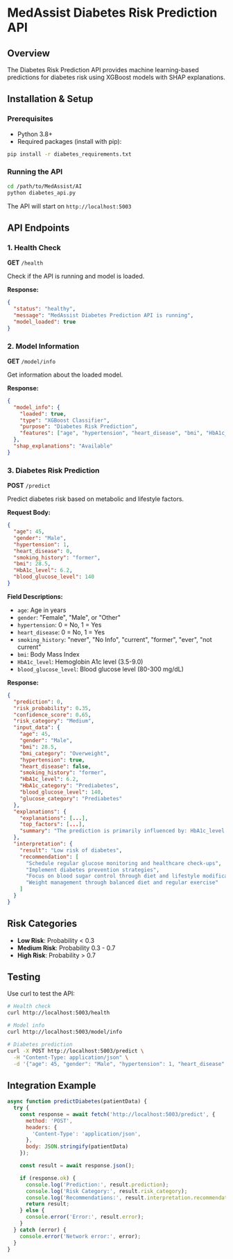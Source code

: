 # MedAssist Diabetes Risk Prediction API

## Overview
The Diabetes Risk Prediction API provides machine learning-based predictions for diabetes risk using XGBoost models with SHAP explanations.

## Installation & Setup

### Prerequisites
- Python 3.8+
- Required packages (install with pip):

```bash
pip install -r diabetes_requirements.txt
```

### Running the API
```bash
cd /path/to/MedAssist/AI
python diabetes_api.py
```

The API will start on `http://localhost:5003`

## API Endpoints

### 1. Health Check
**GET** `/health`

Check if the API is running and model is loaded.

**Response:**
```json
{
  "status": "healthy",
  "message": "MedAssist Diabetes Prediction API is running",
  "model_loaded": true
}
```

### 2. Model Information
**GET** `/model/info`

Get information about the loaded model.

**Response:**
```json
{
  "model_info": {
    "loaded": true,
    "type": "XGBoost Classifier",
    "purpose": "Diabetes Risk Prediction",
    "features": ["age", "hypertension", "heart_disease", "bmi", "HbA1c_level", "blood_glucose_level", "gender_encoded", "smoking_encoded"]
  },
  "shap_explanations": "Available"
}
```

### 3. Diabetes Risk Prediction
**POST** `/predict`

Predict diabetes risk based on metabolic and lifestyle factors.

**Request Body:**
```json
{
  "age": 45,
  "gender": "Male",
  "hypertension": 1,
  "heart_disease": 0,
  "smoking_history": "former",
  "bmi": 28.5,
  "HbA1c_level": 6.2,
  "blood_glucose_level": 140
}
```

**Field Descriptions:**
- `age`: Age in years
- `gender`: "Female", "Male", or "Other"
- `hypertension`: 0 = No, 1 = Yes
- `heart_disease`: 0 = No, 1 = Yes
- `smoking_history`: "never", "No Info", "current", "former", "ever", "not current"
- `bmi`: Body Mass Index
- `HbA1c_level`: Hemoglobin A1c level (3.5-9.0)
- `blood_glucose_level`: Blood glucose level (80-300 mg/dL)

**Response:**
```json
{
  "prediction": 0,
  "risk_probability": 0.35,
  "confidence_score": 0.65,
  "risk_category": "Medium",
  "input_data": {
    "age": 45,
    "gender": "Male",
    "bmi": 28.5,
    "bmi_category": "Overweight",
    "hypertension": true,
    "heart_disease": false,
    "smoking_history": "former",
    "HbA1c_level": 6.2,
    "HbA1c_category": "Prediabetes",
    "blood_glucose_level": 140,
    "glucose_category": "Prediabetes"
  },
  "explanations": {
    "explanations": [...],
    "top_factors": [...],
    "summary": "The prediction is primarily influenced by: HbA1c_level (value: 6.20) increases the risk, Blood_glucose_level (value: 140.00) increases the risk, Age (value: 45.00) increases the risk."
  },
  "interpretation": {
    "result": "Low risk of diabetes",
    "recommendation": [
      "Schedule regular glucose monitoring and healthcare check-ups",
      "Implement diabetes prevention strategies",
      "Focus on blood sugar control through diet and lifestyle modifications",
      "Weight management through balanced diet and regular exercise"
    ]
  }
}
```

## Risk Categories

- **Low Risk**: Probability < 0.3
- **Medium Risk**: Probability 0.3 - 0.7
- **High Risk**: Probability > 0.7

## Testing

Use curl to test the API:

```bash
# Health check
curl http://localhost:5003/health

# Model info
curl http://localhost:5003/model/info

# Diabetes prediction
curl -X POST http://localhost:5003/predict \
  -H "Content-Type: application/json" \
  -d '{"age": 45, "gender": "Male", "hypertension": 1, "heart_disease": 0, "smoking_history": "former", "bmi": 28.5, "HbA1c_level": 6.2, "blood_glucose_level": 140}'
```

## Integration Example

```javascript
async function predictDiabetes(patientData) {
  try {
    const response = await fetch('http://localhost:5003/predict', {
      method: 'POST',
      headers: {
        'Content-Type': 'application/json',
      },
      body: JSON.stringify(patientData)
    });

    const result = await response.json();

    if (response.ok) {
      console.log('Prediction:', result.prediction);
      console.log('Risk Category:', result.risk_category);
      console.log('Recommendations:', result.interpretation.recommendation);
      return result;
    } else {
      console.error('Error:', result.error);
    }
  } catch (error) {
    console.error('Network error:', error);
  }
}
```
